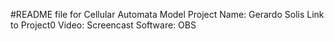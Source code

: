 #README file for Cellular Automata Model Project
Name: Gerardo Solis 
Link to Project0 Video:
Screencast Software: OBS
